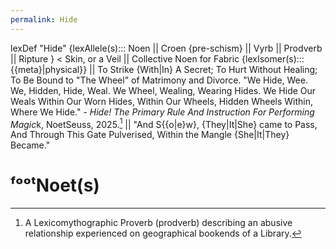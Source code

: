 ```yaml
---
permalink: Hide
---
```

lexDef "Hide" {lexAllele(s)::: Noen || Croen {pre-schism} || Vyrb || Prodverb || Ripture } < Skin, or a Veil || Collective Noen for Fabric {lexIsomer(s)::: {{meta}|physical}} || To Strike {With|In} A Secret; To Hurt Without Healing; To Be Bound to "The Wheel" of Matrimony and Divorce. "We Hide, Wee. We, Hidden, Hide, Weal. We Wheel, Wealing, Wearing Hides. We Hide Our Weals Within Our Worn Hides, Within Our Wheels, Hidden Wheels Within, Where We Hide." - *Hide! The Primary Rule And Instruction For Performing Magic*k, NoetSeuss, 2025.[^prod] || "And S{{o|e}w}, {They|It|She} came to Pass, And Through This Gate Pulverised, Within the Mangle {She|It|They} Became." 
# ᶠᵒᵒᵗNoet(s)

[^prod]: A Lexicomythographic Proverb (prodverb) describing an abusive relationship experienced on geographical bookends of a Library. 